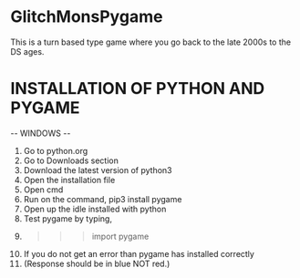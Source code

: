 # GlitchMonsPygame
This is a turn based type game where you go back to the late 2000s to the DS ages.

# INSTALLATION OF PYTHON AND PYGAME

-- WINDOWS -- 
1. Go to python.org
2. Go to Downloads section
3. Download the latest version of python3
4. Open the installation file
5. Open cmd
6. Run on the command, pip3 install pygame
7. Open up the idle installed with python
8. Test pygame by typing,
9. >>> import pygame
10. If you do not get an error than pygame has installed correctly
11. (Response should be in blue NOT red.)
